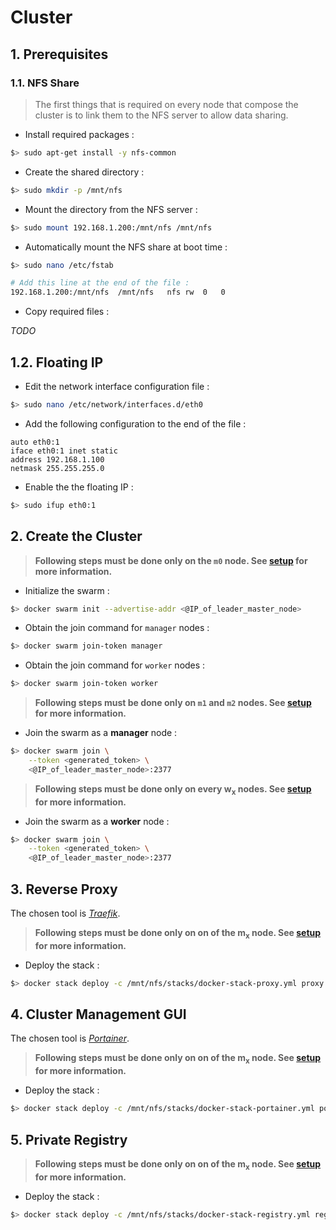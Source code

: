 # Cluster

## 1. Prerequisites

### 1.1. NFS Share

> The first things that is required on every node that compose the cluster is to link them to the NFS server to allow data sharing.

- Install required packages :

```bash
$> sudo apt-get install -y nfs-common
```

- Create the shared directory :

```bash
$> sudo mkdir -p /mnt/nfs
```

- Mount the directory from the NFS server :

```bash
$> sudo mount 192.168.1.200:/mnt/nfs /mnt/nfs
```

- Automatically mount the NFS share at boot time :

```bash
$> sudo nano /etc/fstab

# Add this line at the end of the file :
192.168.1.200:/mnt/nfs  /mnt/nfs   nfs rw  0   0
```

- Copy required files :

_TODO_

## 1.2. Floating IP

- Edit the network interface configuration file :

```bash
$> sudo nano /etc/network/interfaces.d/eth0
```

- Add the following configuration to the end of the file :

```nginx
auto eth0:1
iface eth0:1 inet static
address 192.168.1.100
netmask 255.255.255.0
```

- Enable the the floating IP :

```bash
$> sudo ifup eth0:1
```

## 2. Create the Cluster

> __Following steps must be done only on the ```m0``` node. See [setup](../README.md) for more information.__

- Initialize the swarm :

```bash
$> docker swarm init --advertise-addr <@IP_of_leader_master_node>
```

- Obtain the join command for ```manager``` nodes :

```bash
$> docker swarm join-token manager
```

- Obtain the join command for ```worker``` nodes :

```bash
$> docker swarm join-token worker
```

> __Following steps must be done only on ```m1``` and ```m2``` nodes. See [setup](../README.md) for more information.__

* Join the swarm as a **manager** node :

```bash
$> docker swarm join \
    --token <generated_token> \
    <@IP_of_leader_master_node>:2377
```

> __Following steps must be done only on every w<sub>x</sub> nodes. See [setup](../README.md) for more information.__

* Join the swarm as a **worker** node :

```bash
$> docker swarm join \
    --token <generated_token> \
    <@IP_of_leader_master_node>:2377
```

## 3. Reverse Proxy

The chosen tool is [_Traefik_](https://traefik.io).

> __Following steps must be done only on on of the m<sub>x</sub> node. See [setup](../README.md) for more information.__

- Deploy the stack :

```bash
$> docker stack deploy -c /mnt/nfs/stacks/docker-stack-proxy.yml proxy
```

## 4. Cluster Management GUI

The chosen tool is [_Portainer_](https://portainer.io).

> __Following steps must be done only on on of the m<sub>x</sub> node. See [setup](../README.md) for more information.__

- Deploy the stack :

```bash
$> docker stack deploy -c /mnt/nfs/stacks/docker-stack-portainer.yml portainer
```

## 5. Private Registry

> __Following steps must be done only on on of the m<sub>x</sub> node. See [setup](../README.md) for more information.__

- Deploy the stack :

```bash
$> docker stack deploy -c /mnt/nfs/stacks/docker-stack-registry.yml registry
```
